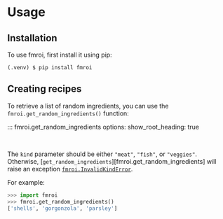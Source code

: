 Usage
=====

Installation
------------

To use fmroi, first install it using pip:

```console
(.venv) $ pip install fmroi
```

Creating recipes
----------------

To retrieve a list of random ingredients, you can use the
`fmroi.get_random_ingredients()` function:

::: fmroi.get_random_ingredients
    options:
      show_root_heading: true

<br>

The `kind` parameter should be either `"meat"`, `"fish"`, or `"veggies"`.
Otherwise, [`get_random_ingredients`][fmroi.get_random_ingredients] will raise an exception [`fmroi.InvalidKindError`](/api#fmroi.InvalidKindError).

For example:

```python
>>> import fmroi
>>> fmroi.get_random_ingredients()
['shells', 'gorgonzola', 'parsley']
```
